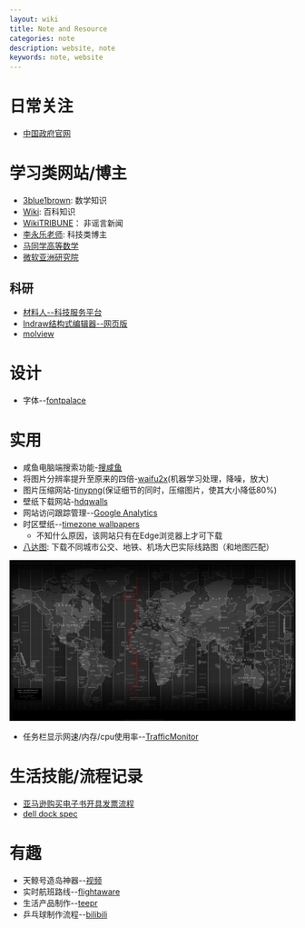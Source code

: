 ```yaml
---
layout: wiki
title: Note and Resource
categories: note
description: website, note
keywords: note, website
---
```



# 日常关注

- [中国政府官网](http://www.gov.cn/)

# 学习类网站/博主

- [3blue1brown](https://space.bilibili.com/88461692?spm_id_from=333.788.b_765f7570696e666f.2): 数学知识
- [Wiki](www.wikipedia.org): 百科知识
- [WikiTRIBUNE](https://www.wikitribune.com)： 非谣言新闻
- [李永乐老师](https://space.bilibili.com/9458053/): 科技类博主
- [马同学高等数学](https://www.matongxue.com/)
- [微软亚洲研究院](https://www.msra.cn/)

## 科研
- [材料人--科技服务平台](https://www.cailiaoren.com/)
- [Indraw结构式编辑器--网页版](http://www.integle.com/static/indraw)
- [molview](http://molview.org/)

# 设计

- 字体--[fontpalace](https://www.fontpalace.com/)

# 实用
- 咸鱼电脑端搜索功能-[搜咸鱼](http://www.souxianyu.cn/)
- 将图片分辨率提升至原来的四倍-[waifu2x](https://waifu2x.booru.pics/)(机器学习处理，降噪，放大)
- 图片压缩网站-[tinypng](https://tinypng.com/)(保证细节的同时，压缩图片，使其大小降低80%)
- 壁纸下载网站-[hdqwalls](https://hdqwalls.com/)
- 网站访问跟踪管理--[Google Analytics](analytics.google.com)
- 时区壁纸--[timezone wallpapers](https://wallpaperaccess.com/time-zone)
  - 不知什么原因，该网站只有在Edge浏览器上才可下载
- [八达图](https://www.badatu.cn/index.html): 下载不同城市公交、地铁、机场大巴实际线路图（和地图匹配）

<div align="center"><img width="600" src="https://raw.githubusercontent.com/LfqGithub/LfqGithub.github.io/master/images/timezone_4k.jpg"/></div>

- 任务栏显示网速/内存/cpu使用率--[TrafficMonitor](https://github.com/zhongyang219/TrafficMonitor)


# 生活技能/流程记录
- [亚马逊购买电子书开具发票流程](https://www.amazon.cn/gp/help/customer/display.html?nodeId=202203540)
- [dell dock spec](https://www.dell.com/learn/au/en/audhs1/campaigns/dell-docks-compare-guide-au-dhs)


# 有趣
- 天鲸号造岛神器--[视频](https://www.bilibili.com/video/av82814304)
- 实时航班路线--[flightaware](https://flightaware.com/live/)
- 生活产品制作--[teepr](https://www.teepr.com/10329/edwardliu/22%E5%80%8Bgif%E8%AE%93%E4%BD%A0%E7%9C%8B%E5%88%B0%E6%88%91%E5%80%91%E7%9A%84%E6%97%A5%E5%B8%B8%E7%94%A8%E5%93%81%E7%9A%84%E8%A3%BD%E4%BD%9C%E9%81%8E%E7%A8%8B/)
- 乒乓球制作流程--[bilibili](https://www.bilibili.com/video/av1541526/)
